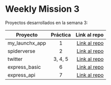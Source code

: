 # Weekly Mission 3

Proyectos desarrollados en la semana 3:

| Proyecto | Práctica | Link al repo |
| ------------- |:-------------:| -----:|
|my_launchx_app|1|[Link al repo](https://github.com/MiguelARojas/my_launchx_app)
|spiderverse|2|[Link al repo](https://github.com/MiguelARojas/spiderverse)
|twitter|3, 4, 5|[Link al repo](https://github.com/MiguelARojas/twitter)
|express_basic|6|[Link al repo](https://github.com/LaunchX-InnovaccionVirtual/MissionNodeJS)
|express_api|7|[Link al repo](https://github.com/MiguelARojas/express_api)
